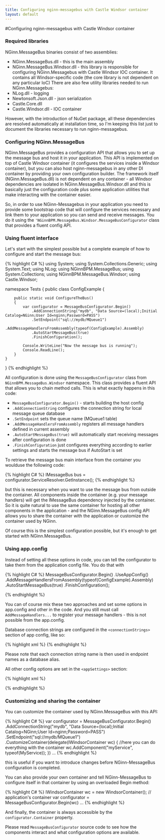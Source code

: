 ```yaml
---
title: Configuring nginn-messagebus with Castle Windsor container
layout: default
---
```

#Configuring nginn-messagebus with Castle Windsor container


### Required libraries

NGinn.MessageBus binaries consist of two assemblies:

  * NGinn.MessageBus.dll - this is the main assembly
  * NGinn.MessageBus.Windsor.dll - this library is responsible for configuring NGinn.Messagebus with Castle Windsor IOC container. It contains all Windsor-specific code (the core library is not dependent on any particular IoC)
There are also few utility libraries needed to run NGinn.Messagebus:
  * NLog.dll - logging
  * Newtonsoft.Json.dll - json serialization
  * Castle.Core.dll
  * Castle.Windsor.dll - IOC container
  
However, with the introduction of NuGet package, all these dependencies are resolved automatically at installation time, so I'm keeping this list just to document the libraries necessary to run nginn-messagebus.

### Configuring NGinn.MessageBus 

NGinn.MessageBus provides a configuration API that allows you to set up the message bus and host it in your application. This API is implemented on top of Castle Windsor container (it configures the services inside a Windsor container), but you can also host nginn-messagebus in any other DI container
by providing your own configuration builder. The framework itself (NGinn.MessageBus.dll) is not dependent on any container - all Windsor dependencies are isolated in NGinn.MessageBus.Windsor.dll and this is basically just the configuration code plus some application utilities that make
interacting with the container easier.

So, in order to use NGinn-Messagebus in your application you need to provide some bootstrap code that will configure the services necessary and link them to your application so you can send and receive messages. You do it using the `'NGinnBPM.MessageBus.Windsor.MessageBusConfigurator` class
that provides a fluent config API. 

###  Using fluent interface

Let's start with the simplest possible but a complete example of how to configure and start the message bus:

{% highlight C# %}
using System;
using System.Collections.Generic;
using System.Text;
using NLog;
using NGinnBPM.MessageBus;
using System.Collections;
using NGinnBPM.MessageBus.Windsor;
using Castle.Windsor;

namespace Tests
{
    public class ConfigExample
    {

        public static void ConfigureTheBus()
        {
            var configurator = MessageBusConfigurator.Begin()
                .AddConnectionString("mydb", "Data Source=(local);Initial Catalog=NGinn;User Id=nginn;Password=PASS")
                .SetEndpoint("sql://mydb/MQueue1")
                .AddMessageHandlersFromAssembly(typeof(ConfigExample).Assembly)
                .AutoStartMessageBus(true)
                .FinishConfiguration();

            Console.WriteLine("Now the message bus is running");
            Console.ReadLine();
        }
    }
}
{% endhighlight %}

All configuration is done using the `MessageBusConfigurator` class from `NGinnBPM.MessageBus.Windsor` namespace. This class provides a fluent API that allows you to chain method calls. This is what exactly  happens in this code:

  * `MessageBusConfigurator.Begin()` - starts building the host config
  * `.AddConnectionString` configures the connection string for local message queue database
  * `.SetEndpoint` sets the queue name (MQueue1 table)
  * `.AddMessageHandlersFromAssembly` registers all message handlers defined in current assembly
  * `.AutoStartMessageBus(true)` will automatically start receiving messages after configuration is done
  * `.FinishConfiguration` just configures everything according to earlier settings and starts the message bus if AutoStart is set

To retrieve the message bus main interface from the container you woulduse the following code:

{% highlight C# %}
IMessageBus bus = configurator.ServiceResolver.GetInstance<IMessageBus>();
{% endhighlight %}

but this is necessary when you want to use the message bus from outside the container. All components inside the container (e.g. your message handlers) will get the IMessageBus dependency injected by the container. So it is quite natural to use the same container for hosting all other components in the application - and the NGinn.MessageBus config API allows you to share the container with the application or customize the container used by NGinn.

Of course this is the simplest configuration possible, but it's enough to get started with NGinn.MessageBus.

### Using app.config

Instead of setting all these options in code, you can tell the configurator to take them from the application config file. You do that with

{% highlight C# %}
MessageBusConfigurator.Begin()
	.UseAppConfig()
	.AddMessageHandlersFromAssembly(typeof(ConfigExample).Assembly)
	.AutoStartMessageBus(true)
	.FinishConfiguration();

{% endhighlight %}
	
You can of course mix these two approaches and set some options in app.config and other in the code. And you still must call
`AddMessageHandlers...` to register your message handlers - this is not possible from the app.config.

Database connection strings are configured in the `<connectionStrings>` section of app config, like so:

{% highlight xml %}
<connectionStrings>
    <add name="testdb1" connectionString="Data Source=(local);Initial Catalog=NGinn;User Id=nginn;Password=PASS" providerName="System.Data.SqlClient" />
    <add name="testdb2" connectionString="Data Source=(local);Initial Catalog=NGinn;User Id=nginn;Password=PASS" providerName="System.Data.SqlClient" />
	<add name="oradb" connectionString="Data source=(DESCRIPTION = (ADDRESS = (PROTOCOL = TCP)(HOST = 192.168.9.106)(PORT = 1521))(CONNECT_DATA =(SID = xe)));User ID=testuser;Password=PASS;" providerName="Oracle.DataAccess.Client" />
</connectionStrings>
{% endhighlight %}

Please note that each connection string name is then used in endpoint names as a database alias.

All other config options are set in the `<appSettings>` section:

{% highlight xml %}

<appSettings>
    <add key="NGinnMessageBus.Endpoint" value="sql://testdb1/MQ_Test2" />
    <add key="NGinnMessageBus.MaxConcurrentMessages" value="4"/>
    <add key="NGinnMessageBus.RoutingFile" value="routing.json"/>
    <add key="NGinnMessageBus.HttpListener" value="http://+:1234" />
    <add key="NGinnMessageBus.MessageRetentionPeriod" value="1.00:00:00"/>
    <add key="NGinnMessageBus.EnableSagas" value="true"/>
    <add key="NGinnMessageBus.AutoCreateDatabase" value="true"/>
    <add key="NGinnMessageBus.AlwaysPublishLocal" value="false"/>
    <add key="NGinnMessageBus.SendOnly" value="false"/>
    
</appSettings>
{% endhighlight %}

### Customizing and sharing the container

You can customize the container used by NGinn.MessageBus with this API:

{% highlight C# %}
var configurator = MessageBusConfigurator.Begin()
                .AddConnectionString("mydb", "Data Source=(local);Initial Catalog=NGinn;User Id=nginn;Password=PASS")
                .SetEndpoint("sql://mydb/MQueue1")
                .CustomizeContainer(delegate(IWindsorContainer wc)
                {
                    //here you can do everything with the container
                    wc.AddComponent("myService", typeof(MyService));
                })
                ...
{% endhighlight %}

this is useful if you want to introduce changes before NGinn-MessageBus  configuration is completed.

You can also provide your own container and tell NGinn-MessageBus to configure itself in that container by using an overloaded Begin method:

{% highlight C# %}
IWindsorContainer wc = new WindsorContainer(); // application's container
var configurator = MessageBusConfigurator.Begin(wc)
...
{% endhighlight %}

And finally, the container is always accessible by the `configurator.Container` property.

Please read `MessageBusConfigurator` source code to see how the components interact and what configuration options are available.
